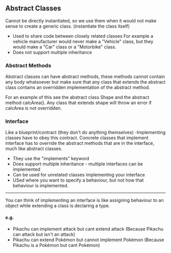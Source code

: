 ## Abstract Classes
Cannot be directly instantiated, so we use them when it would not make sense to create a generic class. (instantiate the class itself)
- Used to share code between closely related classes
For example a vehicle manufacturer would never make a "Vehicle" class, but they would make a "Car" class or a "Motorbike" class.
- Does not support multiple inheritance

### Abstract Methods
Abstract classes can have abstract methods, these methods cannot contain any body whatsoever but make sure that any class that extends the abstract class contains an overridden implementation of the abstract method.

For an example of this see the abstract class Shape and the abstract method calcArea(). Any class that extends shape will throw an error if calcArea is not overridden.

### Interface
Like a blueprint/contract (they don't do anything themselves)
-Implementing classes have to obey this contract.
Concrete classes that implement interface has to override the abstract methods that are in the interface, much like abstract classes.
- They use the "implements" keyword
- Does support multiple inheritance - multiple interfaces can be implemented
- Can be used for unrelated classes implementing your interface
- USed where you want to specify a behaviour, but not how that behaviour is implemented.

---
You can think of implementing an interface is like assigning behaviour to an object while extending a class is declaring a type.

#### e.g. 
- Pikachu can implement attack but cant extend attack (Because Pikachu can attack but isn't an attack)
- Pikachu can extend Pokémon but cannot implement Pokémon (Because Pikachu is a Pokémon but cant Pokémon)

